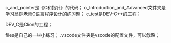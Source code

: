 c_and_pointer是《C和指针》的代码；
c_Introduction_and_Advanced文件夹是学习翁恺老师C语言程序设计的练习题；
c_test是DEV-C++的工程；

DEV_C是Clion的工程；

files是自己的一些小练习；
.vscode文件夹是vscode的配置文件，可以忽略；
